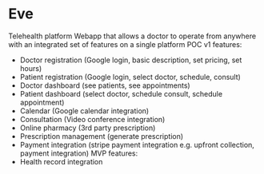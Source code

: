 # Eve
Telehealth platform
Webapp that allows a doctor to operate from anywhere with an integrated set of features on a single platform
POC v1 features:
- Doctor registration (Google login, basic description, set pricing, set hours)
- Patient registration (Google login, select doctor, schedule, consult)
- Doctor dashboard (see patients, see appointments)
- Patient dashboard (select doctor, schedule consult, schedule appointment)
- Calendar (Google calendar integration)
- Consultation (Video conference integration)
- Online pharmacy (3rd party prescription)
- Prescription management (generate prescription)
- Payment integration (stripe payment integration e.g. upfront collection, payment integration)
MVP features:
- Health record integration
